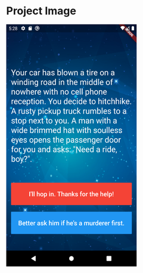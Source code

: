 # Project Image

<img src="https://github.com/frankmaayn/flutter_projects/blob/main/project_images/destinii.png" width="350" height="650">

